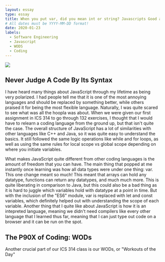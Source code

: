 ```yaml
---
layout: essay
type: essay
title: When you put var, did you mean int or string? Javascripts Good and Bad
# All dates must be YYYY-MM-DD format!
date: 2020-01-23
labels:
  - Software Engineering
  - Javascript
  - WODS
  - Coding
---
```


<img class="ui tiny left circular floated image" src="../images/paintbrushes.jpg">

## Never Judge A Code By Its Syntax
I have heard many things about JavaScript through my lifetime as being very polarized. I had people tell me that it is one of the most annoying languages and should be replaced by something better, while others praised it for being the most flexible language. Naturally, I was quite scared to see what was all the hoopla was about. When we were given our first assignment in ICS 314 to go through 132 exercises, I thought that I would have to relearn a coding language from the ground up, but that isn't quite the case. The overall structure of JavaScript has a lot of similarities with other languages like C++ and Java, so it was quite easy to understand the basics. It still followed the same logic operations like while and for loops, as well as using the same rules for local scope vs global scope depending on where you initiate variables.

What makes JavaScript quite different from other coding languages is the amount of freedom that you can have. The main thing that popped at me instantly once learning was how all data types were under one thing: var. This one change meant so much! This meant that arrays can hold any datatype, functions can return any datatypes, and much much more. This is quite liberating in comparison to Java, but this could also be a bad thing as it is hard to juggle which variables hold with datatype at a point in time. But with the inclusion of the "ES6" module, var is replaced with let and const variables, which definitely helped out with understanding the scope of each variable.  Another thing that I quite like about JavaScript is how it is an intepreted language, meaning we didn't need compilers like every other language that I learned thus far, meaning that I can just type out code on a browser and it can be run on the spot. 

## The P90X of Coding: WODs 
Another crucial part of our ICS 314 class is our WODs, or "Workouts of the Day" 

## 

